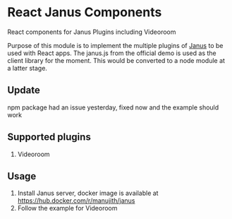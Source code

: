 # React Janus Components
React components for Janus Plugins including Videoroom

Purpose of this module is to implement the multiple plugins of [Janus](http://janus.conf.meetecho.com) to be used with React apps. The janus.js from the official demo is used as the client library for the moment. This would be converted to a node module at a latter stage.

## Update

npm package had an issue yesterday, fixed now and the example should work

## Supported plugins
1. Videoroom

## Usage

1. Install Janus server, docker image is available at https://hub.docker.com/r/manujith/janus
2. Follow the example for Videoroom
